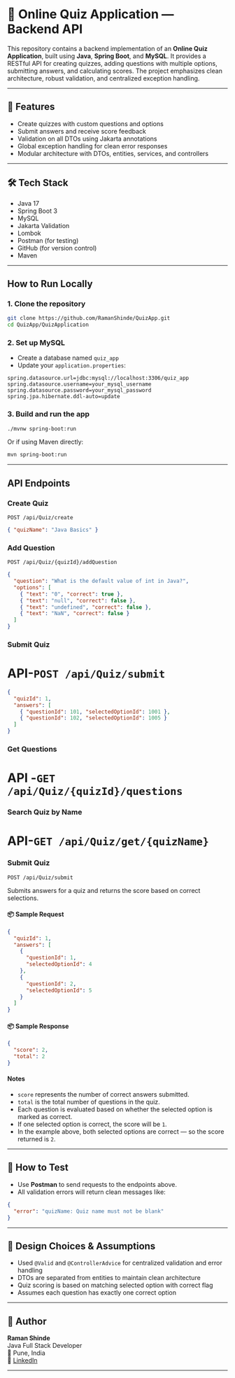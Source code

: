 # 🧠 Online Quiz Application — Backend API

This repository contains a backend implementation of an **Online Quiz Application**, built using **Java**, **Spring Boot**, and **MySQL**. It provides a RESTful API for creating quizzes, adding questions with multiple options, submitting answers, and calculating scores. The project emphasizes clean architecture, robust validation, and centralized exception handling.

---

## 📌 Features

- Create quizzes with custom questions and options  
- Submit answers and receive score feedback  
- Validation on all DTOs using Jakarta annotations  
- Global exception handling for clean error responses  
- Modular architecture with DTOs, entities, services, and controllers

---

## 🛠️ Tech Stack

- Java 17  
- Spring Boot 3  
- MySQL  
- Jakarta Validation  
- Lombok  
- Postman (for testing)  
- GitHub (for version control)
- Maven

---

##  How to Run Locally

### 1. Clone the repository
```bash
git clone https://github.com/RamanShinde/QuizApp.git
cd QuizApp/QuizApplication
```

### 2. Set up MySQL
- Create a database named `quiz_app`
- Update your `application.properties`:
```properties
spring.datasource.url=jdbc:mysql://localhost:3306/quiz_app
spring.datasource.username=your_mysql_username
spring.datasource.password=your_mysql_password
spring.jpa.hibernate.ddl-auto=update
```

### 3. Build and run the app
```bash
./mvnw spring-boot:run
```
Or if using Maven directly:
```bash
mvn spring-boot:run
```

---

##  API Endpoints

### Create Quiz
`POST /api/Quiz/create`
```json
{ "quizName": "Java Basics" }
```

### Add Question
`POST /api/Quiz/{quizId}/addQuestion`
```json
{
  "question": "What is the default value of int in Java?",
  "options": [
    { "text": "0", "correct": true },
    { "text": "null", "correct": false },
    { "text": "undefined", "correct": false },
    { "text": "NaN", "correct": false }
  ]
}
```

### Submit Quiz
# API-`POST /api/Quiz/submit`
```json
{
  "quizId": 1,
  "answers": [
    { "questionId": 101, "selectedOptionId": 1001 },
    { "questionId": 102, "selectedOptionId": 1005 }
  ]
}
```

### Get Questions
 # API -`GET /api/Quiz/{quizId}/questions`

### Search Quiz by Name
# API-`GET /api/Quiz/get/{quizName}`

### Submit Quiz
`POST /api/Quiz/submit`

Submits answers for a quiz and returns the score based on correct selections.

#### 📦 Sample Request
```json
{
  "quizId": 1,
  "answers": [
    {
      "questionId": 1,
      "selectedOptionId": 4
    },
    {
      "questionId": 2,
      "selectedOptionId": 5
    }
  ]
}
```

#### 📦 Sample Response
```json
{
  "score": 2,
  "total": 2
}
```

####  Notes
- `score` represents the number of correct answers submitted.
- `total` is the total number of questions in the quiz.
- Each question is evaluated based on whether the selected option is marked as correct.
- If one selected option is correct, the score will be `1`.  
- In the example above, both selected options are correct — so the score returned is `2`.


---

## 🧪 How to Test

- Use **Postman** to send requests to the endpoints above.
- All validation errors will return clean messages like:
```json
{
  "error": "quizName: Quiz name must not be blank"
}
```

---

## 🧠 Design Choices & Assumptions

- Used `@Valid` and `@ControllerAdvice` for centralized validation and error handling  
- DTOs are separated from entities to maintain clean architecture  
- Quiz scoring is based on matching selected option with correct flag  
- Assumes each question has exactly one correct option  

---

## 🙌 Author

**Raman Shinde**  
Java Full Stack Developer  
📍 Pune, India  
🔗 [LinkedIn](https://www.linkedin.com/in/raman-shinde/)

---
